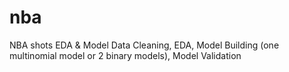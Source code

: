 # nba
NBA shots EDA &amp; Model
Data Cleaning, EDA, Model Building (one multinomial model or 2 binary models), Model Validation
